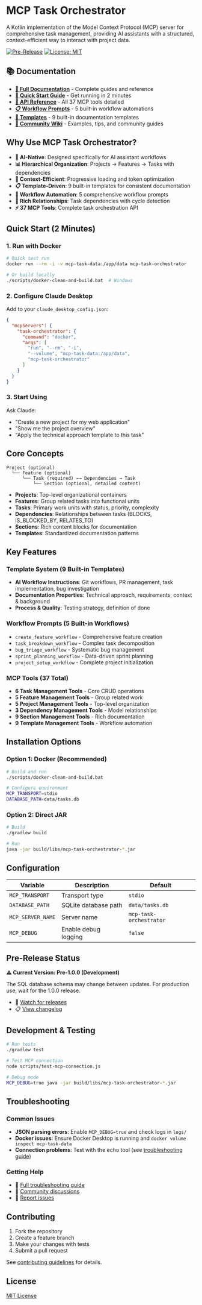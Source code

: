 # MCP Task Orchestrator

A Kotlin implementation of the Model Context Protocol (MCP) server for comprehensive task management, providing AI assistants with a structured, context-efficient way to interact with project data.

[![Pre-Release](https://img.shields.io/badge/status-pre--release-orange)](https://github.com/jpicklyk/task-orchestrator/releases)
[![License: MIT](https://img.shields.io/badge/License-MIT-yellow.svg)](https://opensource.org/licenses/MIT)

## 📚 Documentation

- **[📖 Full Documentation](docs/)** - Complete guides and reference
- **[🚀 Quick Start Guide](docs/quick-start.md)** - Get running in 2 minutes
- **[🔧 API Reference](docs/api-reference.md)** - All 37 MCP tools detailed
- **[📋 Workflow Prompts](docs/workflow-prompts.md)** - 5 built-in workflow automations
- **[📝 Templates](docs/templates.md)** - 9 built-in documentation templates
- **[💬 Community Wiki](../../wiki)** - Examples, tips, and community guides

## Why Use MCP Task Orchestrator?

- **🤖 AI-Native**: Designed specifically for AI assistant workflows
- **📊 Hierarchical Organization**: Projects → Features → Tasks with dependencies
- **🎯 Context-Efficient**: Progressive loading and token optimization
- **📋 Template-Driven**: 9 built-in templates for consistent documentation
- **🔄 Workflow Automation**: 5 comprehensive workflow prompts
- **🔗 Rich Relationships**: Task dependencies with cycle detection
- **⚡ 37 MCP Tools**: Complete task orchestration API

## Quick Start (2 Minutes)

### 1. Run with Docker
```bash
# Quick test run
docker run --rm -i -v mcp-task-data:/app/data mcp-task-orchestrator

# Or build locally
./scripts/docker-clean-and-build.bat  # Windows
```

### 2. Configure Claude Desktop
Add to your `claude_desktop_config.json`:
```json
{
  "mcpServers": {
    "task-orchestrator": {
      "command": "docker",
      "args": [
        "run", "--rm", "-i",
        "--volume", "mcp-task-data:/app/data",
        "mcp-task-orchestrator"
      ]
    }
  }
}
```

### 3. Start Using
Ask Claude:
- "Create a new project for my web application"
- "Show me the project overview"
- "Apply the technical approach template to this task"

## Core Concepts

```
Project (optional)
  └── Feature (optional)
      └── Task (required) ←→ Dependencies → Task
          └── Section (optional, detailed content)
```

- **Projects**: Top-level organizational containers
- **Features**: Group related tasks into functional units  
- **Tasks**: Primary work units with status, priority, complexity
- **Dependencies**: Relationships between tasks (BLOCKS, IS_BLOCKED_BY, RELATES_TO)
- **Sections**: Rich content blocks for documentation
- **Templates**: Standardized documentation patterns

## Key Features

### Template System (9 Built-in Templates)
- **AI Workflow Instructions**: Git workflows, PR management, task implementation, bug investigation
- **Documentation Properties**: Technical approach, requirements, context & background  
- **Process & Quality**: Testing strategy, definition of done

### Workflow Prompts (5 Built-in Workflows)
- `create_feature_workflow` - Comprehensive feature creation
- `task_breakdown_workflow` - Complex task decomposition
- `bug_triage_workflow` - Systematic bug management
- `sprint_planning_workflow` - Data-driven sprint planning
- `project_setup_workflow` - Complete project initialization

### MCP Tools (37 Total)
- **6 Task Management Tools** - Core CRUD operations
- **5 Feature Management Tools** - Group related work
- **5 Project Management Tools** - Top-level organization
- **3 Dependency Management Tools** - Model relationships
- **9 Section Management Tools** - Rich documentation
- **9 Template Management Tools** - Workflow automation

## Installation Options

### Option 1: Docker (Recommended)
```bash
# Build and run
./scripts/docker-clean-and-build.bat

# Configure environment
MCP_TRANSPORT=stdio
DATABASE_PATH=data/tasks.db
```

### Option 2: Direct JAR
```bash
# Build
./gradlew build

# Run
java -jar build/libs/mcp-task-orchestrator-*.jar
```

## Configuration

| Variable | Description | Default |
|----------|-------------|---------|
| `MCP_TRANSPORT` | Transport type | `stdio` |
| `DATABASE_PATH` | SQLite database path | `data/tasks.db` |
| `MCP_SERVER_NAME` | Server name | `mcp-task-orchestrator` |
| `MCP_DEBUG` | Enable debug logging | `false` |

## Pre-Release Status

**⚠️ Current Version: Pre-1.0.0 (Development)**

The SQL database schema may change between updates. For production use, wait for the 1.0.0 release.

- 🔔 [Watch for releases](../../releases)
- 📋 [View changelog](CHANGELOG.md)

## Development & Testing

```bash
# Run tests
./gradlew test

# Test MCP connection
node scripts/test-mcp-connection.js

# Debug mode
MCP_DEBUG=true java -jar build/libs/mcp-task-orchestrator-*.jar
```

## Troubleshooting

### Common Issues
- **JSON parsing errors**: Enable `MCP_DEBUG=true` and check logs in `logs/`
- **Docker issues**: Ensure Docker Desktop is running and `docker volume inspect mcp-task-data`
- **Connection problems**: Test with the echo tool (see [troubleshooting guide](docs/troubleshooting.md))

### Getting Help
- 📖 [Full troubleshooting guide](docs/troubleshooting.md)
- 💬 [Community discussions](../../discussions)
- 🐛 [Report issues](../../issues)

## Contributing

1. Fork the repository
2. Create a feature branch
3. Make your changes with tests
4. Submit a pull request

See [contributing guidelines](CONTRIBUTING.md) for details.

## License

[MIT License](LICENSE)